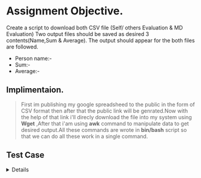 #  Assignment Objective.

Create a script to download both CSV file (Self/ others Evaluation & MD Evaluation) 
Two output files should be saved as desired 3 contents(Name,Sum & Average).
The output should appear for the both files are followed.
- Person name:-
- Sum:-
- Average:-

## Implimentaion.
>First im publishing my google spreadsheed to the public in the form of CSV format then after that the public link will be genrated.Now with the help of that link i'll direcly download the file into my system using **Wget** ,After that i'am using **awk** command to manipulate data to get desired output.All these commands are wrote in **bin/bash** script so that we can do all these work in a single command.  


## Test Case

 <details>
  
|**SNo.** | **Test Case Description** |**Test Steps** | **Expected Result** | **Actual Result** | **Status** |
|:-----: | :-----: | :------: | :-----: | :-----: | :-----: |
| 1 | Publishing google spreadsheet to get the download link | <ol> Steps To Be Followed <li>Publishd my sheet to the web </li><li>selected embed format as a CSV</li><li>Now Start Publishing and copy the link </li></ol> | Shoud get desired link in CSV format | Got the link successfully | Pass |

| 2 | Declare variable into the script so that it can work for any user or form any path | WGET="/usr/bin/wget" <br/> ECHO=/usr/bin/echo <br/> AWK=/usr/bin/awk <br/> CAT=/usr/bin/cat | Script should run without any error | All variable passed script run successfully | Pass |

 
 
 
 
 
 
 
 
 
 
